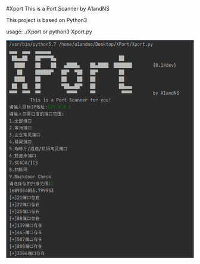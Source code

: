#Xport
This is a Port Scanner by A1andNS

This project is based on Python3

usage: ./Xport or python3 Xport.py

![效果图](https://raw.githubusercontent.com/A1andNS/XPort/master/image/1.png)

